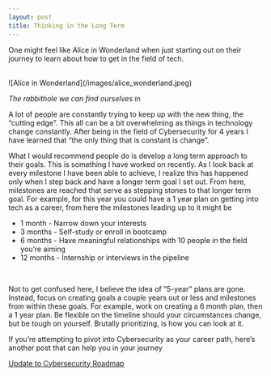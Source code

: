 ```yaml
---
layout: post
title: Thinking in the Long Term
---
```



One might feel like Alice in Wonderland when just starting out on their journey to learn about how to get in the field of tech. 

<br>
![Alice in Wonderland](/images/alice_wonderland.jpeg)
<br>

*The rabbithole we can find ourselves in*

A lot of people are constantly trying to keep up with the new thing, the “cutting edge”. This all can be a bit overwhelming as things in technology change constantly. After being in the field of Cybersecurity for 4 years I have learned that “the only thing that is constant is change”.  


What I would recommend people do is develop a long term approach to their goals. 
This is something I have worked on recently. As I look back at every milestone I have been able to achieve, I realize this has happened only when I step back and have a longer term goal I set out. From here, milestones are reached that serve as stepping stones to that longer term goal. For example, for this year you could have a 1 year plan on getting into tech as a career, from here the milestones leading up to it might be

- 1 month -   Narrow down your interests
- 3 months - Self-study or enroll in bootcamp
- 6 months - Have meaningful relationships with 10 people in the field you’re aiming
- 12 months - Internship or interviews in the pipeline
<br>

Not to get confused here, I believe the idea of ”5-year” plans are gone. Instead, focus on creating goals a couple years out or less and milestones from within these goals. For example, work on creating a 6 month plan, then a 1 year plan. Be flexible on the timeline should your circumstances change, but be tough on yourself. 
Brutally prioritizing, is how you can look at it.

If you’re attempting to pivot into Cybersecurity as your career path, here’s another post that can help you in your journey

[Update to Cybersecurity Roadmap](https://zendannyy.github.io/twelfth_post/)
